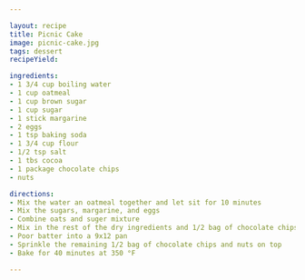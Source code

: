 ```yaml
---

layout: recipe
title: Picnic Cake
image: picnic-cake.jpg
tags: dessert
recipeYield:

ingredients:
- 1 3/4 cup boiling water
- 1 cup oatmeal
- 1 cup brown sugar
- 1 cup sugar
- 1 stick margarine
- 2 eggs
- 1 tsp baking soda
- 1 3/4 cup flour
- 1/2 tsp salt
- 1 tbs cocoa
- 1 package chocolate chips
- nuts

directions:
- Mix the water an oatmeal together and let sit for 10 minutes
- Mix the sugars, margarine, and eggs
- Combine oats and suger mixture
- Mix in the rest of the dry ingredients and 1/2 bag of chocolate chips
- Poor batter into a 9x12 pan
- Sprinkle the remaining 1/2 bag of chocolate chips and nuts on top
- Bake for 40 minutes at 350 °F

---
```


